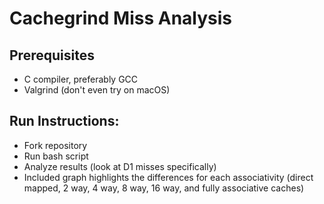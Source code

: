 # Cachegrind Miss Analysis
## Prerequisites
* C compiler, preferably GCC
* Valgrind (don't even try on macOS)

## Run Instructions:
* Fork repository
* Run bash script 
* Analyze results (look at D1 misses specifically)
* Included graph highlights the differences for each associativity (direct mapped, 2 way, 4 way, 8 way, 16 way, and fully associative caches)
